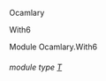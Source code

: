 Ocamlary

With6

Module Ocamlary.With6

<a id="module-type-T"></a>

###### module type [T](Ocamlary.With6.module-type-T.md)